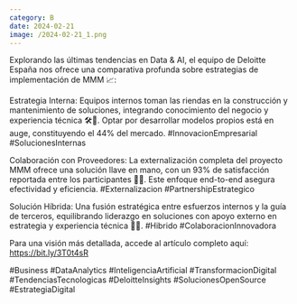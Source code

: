 ```yaml
--- 
category: B 
date: 2024-02-21 
image: /2024-02-21_1.png 
--- 
```


Explorando las últimas tendencias en Data & AI, el equipo de Deloitte España nos ofrece una comparativa profunda sobre estrategias de implementación de MMM 📈:

Estrategia Interna: Equipos internos toman las riendas en la construcción y mantenimiento de soluciones, integrando conocimiento del negocio y experiencia técnica 🛠️💼. Optar por desarrollar modelos propios está en auge, constituyendo el 44% del mercado. #InnovacionEmpresarial #SolucionesInternas

Colaboración con Proveedores: La externalización completa del proyecto MMM ofrece una solución llave en mano, con un 93% de satisfacción reportada entre los participantes 🏢✨. Este enfoque end-to-end asegura efectividad y eficiencia. #Externalizacion #PartnershipEstrategico

Solución Híbrida: Una fusión estratégica entre esfuerzos internos y la guía de terceros, equilibrando liderazgo en soluciones con apoyo externo en estrategia y experiencia técnica 🔄🔗. #Hibrido #ColaboracionInnovadora

Para una visión más detallada, accede al artículo completo aquí: https://bit.ly/3T0t4sR

#Business #DataAnalytics #InteligenciaArtificial #TransformacionDigital #TendenciasTecnologicas #DeloitteInsights #SolucionesOpenSource #EstrategiaDigital